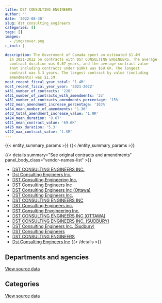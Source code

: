 ```yaml
---
title: DST CONSULTING ENGINEERS
author: ''
date: '2022-08-30'
slug: dst_consulting_engineers
categories: []
tags: []
images:
  - /img/cover.png
r_init: |-
  
description: The Government of Canada spent an estimated $1.4M
  in 2021-2022 on contracts with DST CONSULTING ENGINEERS. The average
  contract duration was 0.67 years, and the average contract value
  (not including contracts under $10k) was $69.6K. The longest
  contract was 5.3 years. The largest contract by value (including
  amendments) was $1.5M.
most_recent_fiscal_year_total: '1.4M'
most_recent_fiscal_year_year: '2021-2022'
s431_number_of_contracts: '226'
s431_number_of_contracts_with_amendments: '33'
s431_number_of_contracts_amendments_percentage: '15%'
s432_mean_amendment_increase_percentage: '103%'
s434_mean_number_of_amendments: '1.36'
s433_total_amendment_increase_value: '1.9M'
s424_mean_duration: '0.67'
s421_mean_contract_value: '69.6K'
s425_max_duration: '5.3'
s422_max_contract_value: '1.5M'
---
```


<script src="/rmarkdown-libs/htmlwidgets/htmlwidgets.js"></script>
<link href="/rmarkdown-libs/datatables-css/datatables-crosstalk.css" rel="stylesheet" />
<script src="/rmarkdown-libs/datatables-binding/datatables.js"></script>
<script src="/rmarkdown-libs/jquery/jquery-3.6.0.min.js"></script>
<link href="/rmarkdown-libs/dt-core-bootstrap/css/dataTables.bootstrap.min.css" rel="stylesheet" />
<link href="/rmarkdown-libs/dt-core-bootstrap/css/dataTables.bootstrap.extra.css" rel="stylesheet" />
<script src="/rmarkdown-libs/dt-core-bootstrap/js/jquery.dataTables.min.js"></script>
<script src="/rmarkdown-libs/dt-core-bootstrap/js/dataTables.bootstrap.min.js"></script>
<link href="/rmarkdown-libs/crosstalk/css/crosstalk.min.css" rel="stylesheet" />
<script src="/rmarkdown-libs/crosstalk/js/crosstalk.min.js"></script>
<script src="/rmarkdown-libs/htmlwidgets/htmlwidgets.js"></script>
<link href="/rmarkdown-libs/datatables-css/datatables-crosstalk.css" rel="stylesheet" />
<script src="/rmarkdown-libs/datatables-binding/datatables.js"></script>
<script src="/rmarkdown-libs/jquery/jquery-3.6.0.min.js"></script>
<link href="/rmarkdown-libs/dt-core-bootstrap/css/dataTables.bootstrap.min.css" rel="stylesheet" />
<link href="/rmarkdown-libs/dt-core-bootstrap/css/dataTables.bootstrap.extra.css" rel="stylesheet" />
<script src="/rmarkdown-libs/dt-core-bootstrap/js/jquery.dataTables.min.js"></script>
<script src="/rmarkdown-libs/dt-core-bootstrap/js/dataTables.bootstrap.min.js"></script>
<link href="/rmarkdown-libs/crosstalk/css/crosstalk.min.css" rel="stylesheet" />
<script src="/rmarkdown-libs/crosstalk/js/crosstalk.min.js"></script>

{{< entity_summary_params >}}
{{< /entity_summary_params >}}

{{< details summary="See original contracts and amendments" panel_body_class="vendor-names-list" >}}
- [DST CONSULTING ENGINEERS INC.](https://search.open.canada.ca/en/ct/?sort=contract_value_f%20desc&page=1&search_text=%22DST%20CONSULTING%20ENGINEERS%20INC.%22)
- [Dst Consulting Engineers Inc.](https://search.open.canada.ca/en/ct/?sort=contract_value_f%20desc&page=1&search_text=%22Dst%20Consulting%20Engineers%20Inc.%22)
- [DST Consulting Engineering Inc.](https://search.open.canada.ca/en/ct/?sort=contract_value_f%20desc&page=1&search_text=%22DST%20Consulting%20Engineering%20Inc.%22)
- [DST Consulting Engineers Inc](https://search.open.canada.ca/en/ct/?sort=contract_value_f%20desc&page=1&search_text=%22DST%20Consulting%20Engineers%20Inc%22)
- [DST Consulting Engineers Inc (Ottawa)](https://search.open.canada.ca/en/ct/?sort=contract_value_f%20desc&page=1&search_text=%22DST%20Consulting%20Engineers%20Inc%20%28Ottawa%29%22)
- [DST Consulting Engineers Inc.](https://search.open.canada.ca/en/ct/?sort=contract_value_f%20desc&page=1&search_text=%22DST%20Consulting%20Engineers%20Inc.%22)
- [DST CONSULTING ENGINEERS INC](https://search.open.canada.ca/en/ct/?sort=contract_value_f%20desc&page=1&search_text=%22DST%20CONSULTING%20ENGINEERS%20INC%22)
- [DST Consulting Engineers inc.](https://search.open.canada.ca/en/ct/?sort=contract_value_f%20desc&page=1&search_text=%22DST%20Consulting%20Engineers%20inc.%22)
- [DST Consulting Envgineering Inc.](https://search.open.canada.ca/en/ct/?sort=contract_value_f%20desc&page=1&search_text=%22DST%20Consulting%20Envgineering%20Inc.%22)
- [DST CONSULTING ENGINEERS INC (OTTAWA)](https://search.open.canada.ca/en/ct/?sort=contract_value_f%20desc&page=1&search_text=%22DST%20CONSULTING%20ENGINEERS%20INC%20%28OTTAWA%29%22)
- [DST CONSULTING ENGINEERS INC. (SUDBURY)](https://search.open.canada.ca/en/ct/?sort=contract_value_f%20desc&page=1&search_text=%22DST%20CONSULTING%20ENGINEERS%20INC.%20%28SUDBURY%29%22)
- [DST Consulting Engineers Inc. (Sudbury)](https://search.open.canada.ca/en/ct/?sort=contract_value_f%20desc&page=1&search_text=%22DST%20Consulting%20Engineers%20Inc.%20%28Sudbury%29%22)
- [DST Consulting Engineers](https://search.open.canada.ca/en/ct/?sort=contract_value_f%20desc&page=1&search_text=%22DST%20Consulting%20Engineers%22)
- [DST CONSULTING ENGINEERS](https://search.open.canada.ca/en/ct/?sort=contract_value_f%20desc&page=1&search_text=%22DST%20CONSULTING%20ENGINEERS%22)
- [Dst Consulting Engineers Inc](https://search.open.canada.ca/en/ct/?sort=contract_value_f%20desc&page=1&search_text=%22Dst%20Consulting%20Engineers%20Inc%22)
{{< /details >}}

## Departments and agencies

<div id="htmlwidget-1" style="width:100%;height:auto;" class="datatables html-widget"></div>
<script type="application/json" data-for="htmlwidget-1">{"x":{"style":"bootstrap","filter":"none","vertical":false,"data":[["<a href=\"/departments/dnd-mdn/\">National Defence<\/a>","<a href=\"/departments/hc-sc/\">Health Canada<\/a>","<a href=\"/departments/nrc-cnrc/\">National Research Council Canada<\/a>","<a href=\"/departments/nrcan-rncan/\">Natural Resources Canada<\/a>","<a href=\"/departments/pwgsc-tpsgc/\">Public Services and Procurement Canada<\/a>"],[820104.86,24860,56833.35,null,2827137.85],[296395.56,null,77542.2,9169.08,2066550.91],[510760.76,null,108580.47,52292.39,2127641.7],[232717.99,null,86374.57,52292.39,1012541.96]],"container":"<table class=\"table table-striped table-hover row-border order-column display\">\n  <thead>\n    <tr>\n      <th>Department<\/th>\n      <th>2018-2019<\/th>\n      <th>2019-2020<\/th>\n      <th>2020-2021<\/th>\n      <th>2021-2022<\/th>\n    <\/tr>\n  <\/thead>\n<\/table>","options":{"order":[[4,"desc"]],"pageLength":10,"autoWidth":true,"columnDefs":[{"targets":1,"render":"function(data, type, row, meta) {\n    return type !== 'display' ? data : DTWidget.formatCurrency(data, \"$\", 2, 3, \",\", \".\", true, null);\n  }"},{"targets":2,"render":"function(data, type, row, meta) {\n    return type !== 'display' ? data : DTWidget.formatCurrency(data, \"$\", 2, 3, \",\", \".\", true, null);\n  }"},{"targets":3,"render":"function(data, type, row, meta) {\n    return type !== 'display' ? data : DTWidget.formatCurrency(data, \"$\", 2, 3, \",\", \".\", true, null);\n  }"},{"targets":4,"render":"function(data, type, row, meta) {\n    return type !== 'display' ? data : DTWidget.formatCurrency(data, \"$\", 2, 3, \",\", \".\", true, null);\n  }"},{"width":"16%","targets":[1,2,3,4]},{"className":"dt-right","targets":[1,2,3,4]}],"orderClasses":false}},"evals":["options.columnDefs.0.render","options.columnDefs.1.render","options.columnDefs.2.render","options.columnDefs.3.render"],"jsHooks":[]}</script>
<p class="text-right">
<a href="https://github.com/GoC-Spending/contracts-data/tree/main/data/out/vendors/dst_consulting_engineers/summary_by_fiscal_year_by_department.csv" class="source-data-link btn btn-link">View source data</a>
</p>

## Categories

<div id="htmlwidget-2" style="width:100%;height:auto;" class="datatables html-widget"></div>
<script type="application/json" data-for="htmlwidget-2">{"x":{"style":"bootstrap","filter":"none","vertical":false,"data":[["<a href=\"/categories/other/\">(Other)<\/a>","<a href=\"/categories/facilities_and_construction/\">Facilities and construction<\/a>","<a href=\"/categories/professional_services/\">Professional services<\/a>"],[null,1263971.39,2464964.68],[9169.08,818876.95,1621611.72],[52292.39,835153.22,1911829.71],[52292.39,318158.62,1013475.9]],"container":"<table class=\"table table-striped table-hover row-border order-column display\">\n  <thead>\n    <tr>\n      <th>Category<\/th>\n      <th>2018-2019<\/th>\n      <th>2019-2020<\/th>\n      <th>2020-2021<\/th>\n      <th>2021-2022<\/th>\n    <\/tr>\n  <\/thead>\n<\/table>","options":{"order":[[4,"desc"]],"dom":"t","pageLength":30,"autoWidth":true,"columnDefs":[{"targets":1,"render":"function(data, type, row, meta) {\n    return type !== 'display' ? data : DTWidget.formatCurrency(data, \"$\", 2, 3, \",\", \".\", true, null);\n  }"},{"targets":2,"render":"function(data, type, row, meta) {\n    return type !== 'display' ? data : DTWidget.formatCurrency(data, \"$\", 2, 3, \",\", \".\", true, null);\n  }"},{"targets":3,"render":"function(data, type, row, meta) {\n    return type !== 'display' ? data : DTWidget.formatCurrency(data, \"$\", 2, 3, \",\", \".\", true, null);\n  }"},{"targets":4,"render":"function(data, type, row, meta) {\n    return type !== 'display' ? data : DTWidget.formatCurrency(data, \"$\", 2, 3, \",\", \".\", true, null);\n  }"},{"width":"16%","targets":[1,2,3,4]},{"className":"dt-right","targets":[1,2,3,4]}],"orderClasses":false,"lengthMenu":[10,25,30,50,100]}},"evals":["options.columnDefs.0.render","options.columnDefs.1.render","options.columnDefs.2.render","options.columnDefs.3.render"],"jsHooks":[]}</script>
<p class="text-right">
<a href="https://github.com/GoC-Spending/contracts-data/tree/main/data/out/vendors/dst_consulting_engineers/summary_by_fiscal_year_by_category.csv" class="source-data-link btn btn-link">View source data</a>
</p>

